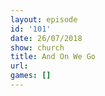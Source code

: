 ```yaml
---
layout: episode
id: '101'
date: 26/07/2018
show: church
title: And On We Go
url: 
games: []
---
```

